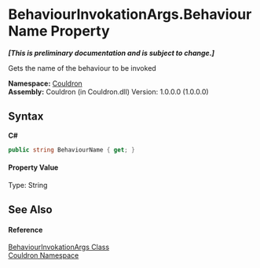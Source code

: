 # BehaviourInvokationArgs.BehaviourName Property 
 _**\[This is preliminary documentation and is subject to change.\]**_

Gets the name of the behaviour to be invoked

**Namespace:**&nbsp;<a href="N_Couldron">Couldron</a><br />**Assembly:**&nbsp;Couldron (in Couldron.dll) Version: 1.0.0.0 (1.0.0.0)

## Syntax

**C#**<br />
``` C#
public string BehaviourName { get; }
```


#### Property Value
Type: String

## See Also


#### Reference
<a href="T_Couldron_BehaviourInvokationArgs">BehaviourInvokationArgs Class</a><br /><a href="N_Couldron">Couldron Namespace</a><br />
